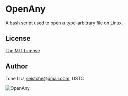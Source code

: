 # OpenAny
A bash script used to open a type-arbitrary file on Linux.

## License
[The MIT License](http://tchel.mit-license.org)

## Author
Tche LIU, <seistche@gmail.com>, USTC

![OpenAny](../blob/master/OpAn.png)
